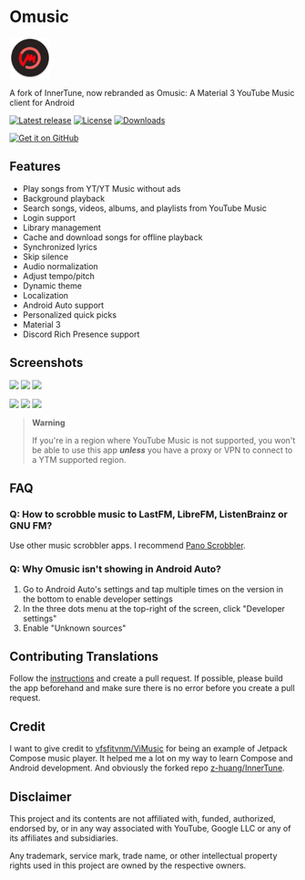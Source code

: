 # Omusic

<img src="app/src/main/res/mipmap-xxxhdpi/ic_launcher_round.webp" height="72">

A fork of InnerTune, now rebranded as Omusic: A Material 3 YouTube Music client for Android

[![Latest release](https://img.shields.io/github/v/release/SanGraphic/Omusic?include_prereleases)](https://github.com/SanGraphic/Omusic/releases)
[![License](https://img.shields.io/github/license/SanGraphic/Omusic)](https://www.gnu.org/licenses/gpl-3.0)
[![Downloads](https://img.shields.io/github/downloads/SanGraphic/Omusic/total)](https://github.com/SanGraphic/Omusic/releases)

[<img src="https://github.com/machiav3lli/oandbackupx/blob/034b226cea5c1b30eb4f6a6f313e4dadcbb0ece4/badge_github.png" alt="Get it on GitHub" height="80">](https://github.com/SanGraphic/Omusic/releases/latest)

## Features

- Play songs from YT/YT Music without ads
- Background playback
- Search songs, videos, albums, and playlists from YouTube Music
- Login support
- Library management
- Cache and download songs for offline playback
- Synchronized lyrics
- Skip silence
- Audio normalization
- Adjust tempo/pitch
- Dynamic theme
- Localization
- Android Auto support
- Personalized quick picks
- Material 3
- Discord Rich Presence support

## Screenshots

<p float="left">
  <img src="https://raw.githubusercontent.com/SanGraphic/Omusic/main/fastlane/metadata/android/en-US/images/phoneScreenshots/01.png" width="200" />
  <img src="https://raw.githubusercontent.com/SanGraphic/Omusic/main/fastlane/metadata/android/en-US/images/phoneScreenshots/02.png" width="200" />
  <img src="https://raw.githubusercontent.com/SanGraphic/Omusic/main/fastlane/metadata/android/en-US/images/phoneScreenshots/03.png" width="200" />
</p>
<p float="left">
  <img src="https://raw.githubusercontent.com/SanGraphic/Omusic/main/fastlane/metadata/android/en-US/images/phoneScreenshots/04.png" width="200" />
  <img src="https://raw.githubusercontent.com/SanGraphic/Omusic/main/fastlane/metadata/android/en-US/images/phoneScreenshots/05.png" width="200" />
  <img src="https://raw.githubusercontent.com/SanGraphic/Omusic/main/fastlane/metadata/android/en-US/images/phoneScreenshots/06.png" width="200" />
</p>

> **Warning**
>
>If you're in a region where YouTube Music is not supported, you won't be able to use this app
***unless*** you have a proxy or VPN to connect to a YTM supported region.

## FAQ

### Q: How to scrobble music to LastFM, LibreFM, ListenBrainz or GNU FM?

Use other music scrobbler apps. I recommend [Pano Scrobbler](https://play.google.com/store/apps/details?id=com.arn.scrobble).

### Q: Why Omusic isn't showing in Android Auto?

1. Go to Android Auto's settings and tap multiple times on the version in the bottom to enable developer settings
2. In the three dots menu at the top-right of the screen, click "Developer settings"
3. Enable "Unknown sources"

## Contributing Translations

Follow the [instructions](https://developer.android.com/guide/topics/resources/localization) and create a pull request. If possible, please build the app beforehand and make sure there is no error before you create a pull request.

## Credit

I want to give credit to [vfsfitvnm/ViMusic](https://github.com/vfsfitvnm/ViMusic) for being an example of Jetpack Compose music player. It helped me a lot on my way to learn Compose and Android development. And obviously the forked repo [z-huang/InnerTune](https://github.com/z-huang/InnerTune).

## Disclaimer

This project and its contents are not affiliated with, funded, authorized, endorsed by, or in any way associated with YouTube, Google LLC or any of its affiliates and subsidiaries.

Any trademark, service mark, trade name, or other intellectual property rights used in this project are owned by the respective owners.
